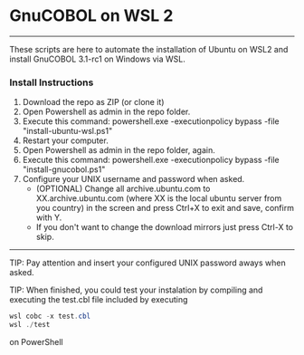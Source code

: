 # GnuCOBOL on WSL 2

---

These scripts are here to automate the installation of Ubuntu on WSL2 and install GnuCOBOL 3.1-rc1 on Windows via WSL.

### Install Instructions
1. Download the repo as ZIP (or clone it)
2. Open Powershell as admin in the repo folder.
3. Execute this command: powershell.exe -executionpolicy bypass -file "install-ubuntu-wsl.ps1"
4. Restart your computer.
5. Open Powershell as admin in the repo folder, again.
6. Execute this command: powershell.exe -executionpolicy bypass -file "install-gnucobol.ps1"
7. Configure your UNIX username and password when asked.
	- (OPTIONAL) Change all archive.ubuntu.com to XX.archive.ubuntu.com (where XX is the local ubuntu server from you country) in the screen and press Ctrl+X to exit and save, confirm with Y.
	- If you don't want to change the download mirrors just press Ctrl-X to skip.

---

TIP: Pay attention and insert your configured UNIX password aways when asked.

TIP: When finished, you could test your instalation by compiling and executing the test.cbl file included by executing
```PowerShell
wsl cobc -x test.cbl
wsl ./test
```
on PowerShell